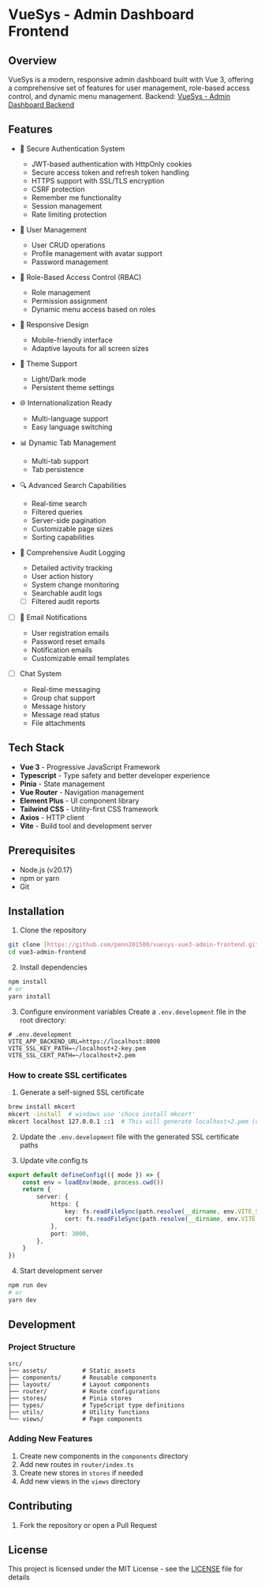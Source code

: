# VueSys - Admin Dashboard Frontend

## Overview

VueSys is a modern, responsive admin dashboard built with Vue 3, offering a comprehensive set of features for user management, role-based access control, and dynamic menu management.
Backend: [VueSys - Admin Dashboard Backend](https://github.com/penn201500/vuesys-django-admin-backend)

## Features

-   🔐 Secure Authentication System
    -   JWT-based authentication with HttpOnly cookies
    -   Secure access token and refresh token handling
    -   HTTPS support with SSL/TLS encryption
    -   CSRF protection
    -   Remember me functionality
    -   Session management
    -   Rate limiting protection
-   👥 User Management
    -   User CRUD operations
    -   Profile management with avatar support
    -   Password management
-   🔑 Role-Based Access Control (RBAC)
    -   Role management
    -   Permission assignment
    -   Dynamic menu access based on roles
-   📱 Responsive Design
    -   Mobile-friendly interface
    -   Adaptive layouts for all screen sizes
-   🎨 Theme Support
    -   Light/Dark mode
    -   Persistent theme settings
-   🌐 Internationalization Ready
    -   Multi-language support
    -   Easy language switching
-   📊 Dynamic Tab Management
    -   Multi-tab support
    -   Tab persistence
-   🔍 Advanced Search Capabilities

    -   Real-time search
    -   Filtered queries
    -   Server-side pagination
    -   Customizable page sizes
    -   Sorting capabilities

-   📝 Comprehensive Audit Logging
    -   Detailed activity tracking
    -   User action history
    -   System change monitoring
    -   Searchable audit logs
    - [ ] Filtered audit reports

- [ ] 📧 Email Notifications
    -   User registration emails
    -   Password reset emails
    -   Notification emails
    -   Customizable email templates

- [ ] Chat System
    -   Real-time messaging
    -   Group chat support
    -   Message history
    -   Message read status
    -   File attachments

## Tech Stack

-   **Vue 3** - Progressive JavaScript Framework
-   **Typescript** - Type safety and better developer experience
-   **Pinia** - State management
-   **Vue Router** - Navigation management
-   **Element Plus** - UI component library
-   **Tailwind CSS** - Utility-first CSS framework
-   **Axios** - HTTP client
-   **Vite** - Build tool and development server

## Prerequisites

-   Node.js (v20.17)
-   npm or yarn
-   Git

## Installation

1. Clone the repository

```bash
git clone [https://github.com/penn201500/vuesys-vue3-admin-frontend.git](https://github.com/penn201500/vuesys-vue3-admin-frontend.git)
cd vue3-admin-frontend
```

2. Install dependencies

```bash
npm install
# or
yarn install
```

3. Configure environment variables
   Create a `.env.development` file in the root directory:

```env
# .env.development
VITE_APP_BACKEND_URL=https://localhost:8000
VITE_SSL_KEY_PATH=~/localhost+2-key.pem
VITE_SSL_CERT_PATH=~/localhost+2.pem
```

### How to create SSL certificates

1. Generate a self-signed SSL certificate

```bash
brew install mkcert
mkcert -install  # windows use 'choco install mkcert'
mkcert localhost 127.0.0.1 ::1  # This will generate localhost+2.pem (certificate) and localhost+2-key.pem (key).
```

2. Update the `.env.development` file with the generated SSL certificate paths

3. Update vite.config.ts

```typescript
export default defineConfig(({ mode }) => {
    const env = loadEnv(mode, process.cwd())
    return {
        server: {
            https: {
                key: fs.readFileSync(path.resolve(__dirname, env.VITE_SSL_KEY_PATH)),
                cert: fs.readFileSync(path.resolve(__dirname, env.VITE_SSL_CERT_PATH)),
            },
            port: 3000,
        },
    }
})
```

4. Start development server

```bash
npm run dev
# or
yarn dev
```

## Development

### Project Structure

```
src/
├── assets/          # Static assets
├── components/      # Reusable components
├── layouts/         # Layout components
├── router/          # Route configurations
├── stores/          # Pinia stores
├── types/           # TypeScript type definitions
├── utils/           # Utility functions
└── views/           # Page components
```

### Adding New Features

1. Create new components in the `components` directory
2. Add new routes in `router/index.ts`
3. Create new stores in `stores` if needed
4. Add new views in the `views` directory

## Contributing

1. Fork the repository or open a Pull Request

## License

This project is licensed under the MIT License - see the [LICENSE](./LICENSE.md) file for details
